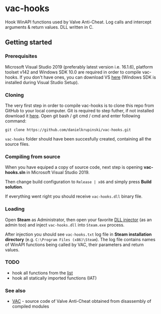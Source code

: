 # vac-hooks
Hook WinAPI functions used by Valve Anti-Cheat. Log calls and intercept arguments & return values. DLL written in C.

## Getting started

### Prerequisites
Microsoft Visual Studio 2019 (preferably latest version i.e. 16.1.6), platform toolset v142 and Windows SDK 10.0 are required in order to compile vac-hooks. If you don't have ones, you can download VS [here](https://visualstudio.microsoft.com/) (Windows SDK is installed during Visual Studio Setup).

### Cloning
The very first step in order to compile vac-hooks is to clone this repo from GitHub to your local computer. Git is required to step futher, if not installed download it [here](https://git-scm.com). Open git bash / git cmd / cmd and enter following command:
```
git clone https://github.com/danielkrupinski/vac-hooks.git
```
`vac-hooks` folder should have been succesfully created, containing all the source files.

### Compiling from source

When you have equiped a copy of source code, next step is opening **vac-hooks.sln** in Microsoft Visual Studio 2019.

Then change build configuration to `Release | x86` and simply press **Build solution**.

If everything went right you should receive `vac-hooks.dll`  binary file.

### Loading

Open **Steam** as Administrator, then open your favorite [DLL injector](https://en.wikipedia.org/wiki/DLL_injection) (as an admin too) and inject `vac-hooks.dll` into `Steam.exe` process.

After injection you should see `vac-hooks.txt` log file in **Steam installation directory** (e.g. `C:\Program Files (x86)\Steam`). The log file contains names of WinAPI functions being called by VAC, their parameters and return values.

### TODO
- hook all functions from the [list](https://gist.github.com/danielkrupinski/2a73c9eda55d0a9b9648617bfa68737d)
- hook all statically imported functions (IAT)

### See also
- [VAC](https://github.com/danielkrupinski/vac) - source code of Valve Anti-Cheat obtained from disassembly of compiled modules